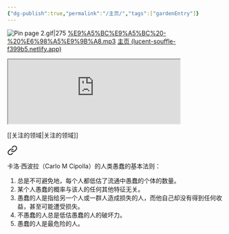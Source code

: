 ```yaml
---
{"dg-publish":true,"permalink":"/主页/","tags":["gardenEntry"]}
---
```


![Pin page 2.gif|275](/img/user/%E9%99%84%E4%BB%B6/Pin%20page%202.gif)
[%E9%A5%BC%E9%A5%BC%20-%20%E6%98%A5%E9%9B%A8.mp3](http://sju80jb1p.hn-bkt.clouddn.com/%E9%A5%BC%E9%A5%BC%20-%20%E6%98%A5%E9%9B%A8.mp3?e=1726499923&token=7ZSLuREVvAWAAm8dlkCYMnOzRDAhxNaW4SNPEYsT:dmpOJlj5x9y6qxumiwZFCut1Nyc=)
[主页 (lucent-souffle-f399b5.netlify.app)](https://lucent-souffle-f399b5.netlify.app/)

<iframe id="inlineFrameExample"
    Title="Inline Frame Example"
    Width="400"
    Height="150"
src=" http://sju80jb1p.hn-bkt.clouddn.com/%E9%A5%BC%E9%A5%BC%20-%20%E6%98%A5%E9%9B%A8.mp3?e=1726499923&token=7ZSLuREVvAWAAm8dlkCYMnOzRDAhxNaW4SNPEYsT:dmpOJlj5x9y6qxumiwZFCut1Nyc=">
</iframe>







[[关注的领域\|关注的领域]]


<div class="transclusion internal-embed is-loaded"><a class="markdown-embed-link" href="///" aria-label="Open link"><svg xmlns="http://www.w3.org/2000/svg" width="24" height="24" viewBox="0 0 24 24" fill="none" stroke="currentColor" stroke-width="2" stroke-linecap="round" stroke-linejoin="round" class="svg-icon lucide-link"><path d="M10 13a5 5 0 0 0 7.54.54l3-3a5 5 0 0 0-7.07-7.07l-1.72 1.71"></path><path d="M14 11a5 5 0 0 0-7.54-.54l-3 3a5 5 0 0 0 7.07 7.07l1.71-1.71"></path></svg></a><div class="markdown-embed">




卡洛·西波拉（Carlo M Cipolla）的人类愚蠢的基本法则：

1. 总是不可避免地，每个人都低估了流通中愚蠢的个体的数量。
2. 某个人愚蠢的概率与该人的任何其他特征无关。
3. 愚蠢的人是指给另一个人或一群人造成损失的人，而他自己却没有得到任何收益，甚至可能遭受损失。
4. 不愚蠢的人总是低估愚蠢的人的破坏力。
5. 愚蠢的人是最危险的人。

</div></div>
